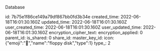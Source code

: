 Database

id: 7b75e1f86ce149a79df867bb0fd3b34e
created_time: 2022-06-18T16:01:30.160Z
updated_time: 2022-06-18T16:01:30.160Z
user_created_time: 2022-06-18T16:01:30.160Z
user_updated_time: 2022-06-18T16:01:30.160Z
encryption_cipher_text: 
encryption_applied: 0
parent_id: 
is_shared: 0
share_id: 
master_key_id: 
icon: {"emoji":"💾","name":"floppy disk","type":1}
type_: 2